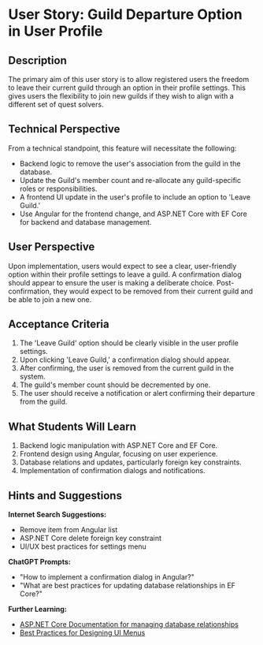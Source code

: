 # User Story: Guild Departure Option in User Profile

## Description

The primary aim of this user story is to allow registered users the freedom to leave their current guild through an option in their profile settings. This gives users the flexibility to join new guilds if they wish to align with a different set of quest solvers.

## Technical Perspective

From a technical standpoint, this feature will necessitate the following:
- Backend logic to remove the user's association from the guild in the database.
- Update the Guild's member count and re-allocate any guild-specific roles or responsibilities.
- A frontend UI update in the user's profile to include an option to 'Leave Guild.'
- Use Angular for the frontend change, and ASP.NET Core with EF Core for backend and database management.

## User Perspective

Upon implementation, users would expect to see a clear, user-friendly option within their profile settings to leave a guild. A confirmation dialog should appear to ensure the user is making a deliberate choice. Post-confirmation, they would expect to be removed from their current guild and be able to join a new one.

## Acceptance Criteria

1. The 'Leave Guild' option should be clearly visible in the user profile settings.
2. Upon clicking 'Leave Guild,' a confirmation dialog should appear.
3. After confirming, the user is removed from the current guild in the system.
4. The guild's member count should be decremented by one.
5. The user should receive a notification or alert confirming their departure from the guild.

## What Students Will Learn

1. Backend logic manipulation with ASP.NET Core and EF Core.
2. Frontend design using Angular, focusing on user experience.
3. Database relations and updates, particularly foreign key constraints.
4. Implementation of confirmation dialogs and notifications.
  
## Hints and Suggestions

**Internet Search Suggestions:**

- Remove item from Angular list
- ASP.NET Core delete foreign key constraint
- UI/UX best practices for settings menu

**ChatGPT Prompts:**

- "How to implement a confirmation dialog in Angular?"
- "What are best practices for updating database relationships in EF Core?"

**Further Learning:**

- [ASP.NET Core Documentation for managing database relationships](https://learn.microsoft.com/en-us/dotnet/architecture/modern-web-apps-azure/work-with-data-in-asp-net-core-apps)
- [Best Practices for Designing UI Menus](https://app.uxcel.com/courses/ui-components-n-patterns/anatomy-ii-502)
